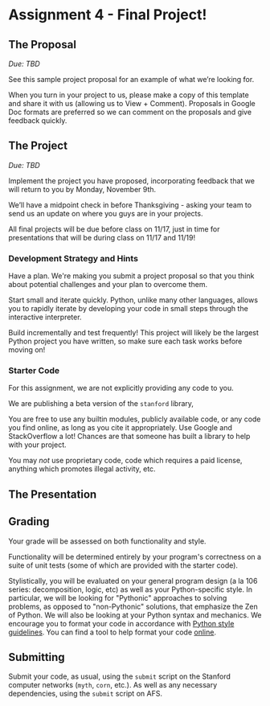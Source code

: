 # Assignment 4 - Final Project!

## The Proposal

*Due: TBD*

See this sample project proposal for an example of what we’re looking for.

When you turn in your project to us, please make a copy of this template and share it with us (allowing us to View + Comment). Proposals in Google Doc formats are preferred so we can comment on the proposals and give feedback quickly.

## The Project

*Due: TBD*

Implement the project you have proposed, incorporating feedback that we will return to you by Monday, November 9th.

We’ll have a midpoint check in before Thanksgiving - asking your team to send us an update on where you guys are in your projects.

All final projects will be due before class on 11/17, just in time for presentations that will be during class on 11/17 and 11/19!

### Development Strategy and Hints
Have a plan. We're making you submit a project proposal so that you think about potential challenges and your plan to overcome them.

Start small and iterate quickly. Python, unlike many other languages, allows you to rapidly iterate by developing your code in small steps through the interactive interpreter.

Build incrementally and test frequently! This project will likely be the largest Python project you have written, so make sure each task works before moving on!

### Starter Code

For this assignment, we are not explicitly providing any code to you.

We are publishing a beta version of the `stanford` library,

You are free to use any builtin modules, publicly available code, or any code you find online, as long as you cite it appropriately. Use Google and StackOverflow a lot! Chances are that someone has built a library to help with your project.

You may *not* use proprietary code, code which requires a paid license, anything which promotes illegal activity, etc.

## The Presentation

## Grading

Your grade will be assessed on both functionality and style.

Functionality will be determined entirely by your program's correctness on a suite of unit tests (some of which are provided with the starter code).

Stylistically, you will be evaluated on your general program design (a la 106 series: decomposition, logic, etc) as well as your Python-specific style. In particular, we will be looking for "Pythonic" approaches to solving problems, as opposed to "non-Pythonic" solutions, that emphasize the Zen of Python. We will also be looking at your Python syntax and mechanics. We encourage you to format your code in accordance with [Python style guidelines](https://www.python.org/dev/peps/pep-0008/). You can find a tool to help format your code [online](http://pep8online.com/).

## Submitting

Submit your code, as usual, using the `submit` script on the Stanford computer networks (`myth`, `corn`, etc.). As well as any necessary dependencies, using the `submit` script on AFS.